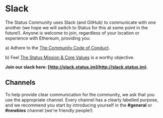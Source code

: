 # Slack

The Status Community uses Slack (and GitHub) to communicate with one another (we hope we will switch to Status for this at some point in the future!). Anyone is welcome to join, regardless of your location or experience with Ethereum, providing you:

a) Adhere to the [The Community Code of Conduct](../getting-started/code-of-conduct.md).

b) Feel [The Status Mission & Core Values](../getting-started/mission-and-core-values.md) is a worthy objective.

**Join our slack here: [http://slack.status.im](http://slack.status.im)**.

## Channels

To help provide clear communication for the community, we ask that you use the appropriate channel. Every channel has a clearly labelled purpose, and we recommend you start by introducing yourself in the **#general** or **#newbies** channel (we're friendly people!).
